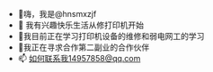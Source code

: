 - 👋嗨，我是@hnsmxzjf
- 👀 我有兴趣快乐生活从修打印机开始
- 🌱我目前正在学习打印机设备的维修和弱电网工的学习
- 💞️我正在寻求合作第二副业的合作伙伴
- 📫 如何联系我14957858@qq.com

<!---
hnsmxzjf/hnsmxzjf 是一个 ✨ 特殊 ✨ 存储库，因为它的“README.md”（此文件）出现在您的 GitHub 个人资料上。
您可以点击预览链接来查看您的更改。
--->
